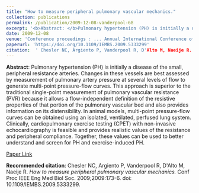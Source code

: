 ```yaml
--- 
title: "How to measure peripheral pulmonary vascular mechanics." 
collection: publications 
permalink: /publication/2009-12-08-vanderpool-68 
excerpt: '<b>Abstract: </b>Pulmonary hypertension (PH) is initially a disease of the small, peripheral resistance arteries. Changes in these vessels are best assessed by measurement of pulmonary artery pressure at several levels of flow to generate multi-point pressure-flow curves. This approach is superior to the traditional single [...]' 
date: 2009-12-08 
venue: 'Conference proceedings : ... Annual International Conference of the IEEE Engineering in Medicine and Biology Society. IEEE Engineering in Medicine and Biology Society. Annual Conference' 
paperurl: 'https://doi.org/10.1109/IEMBS.2009.5333299' 
citation:  ' Chesler NC, Argiento P, Vanderpool R, D'Alto M, Naeije R. <i>How to measure peripheral pulmonary vascular mechanics.</i> Conf Proc IEEE Eng Med Biol Soc. 2009;2009:173-6. doi: 10.1109/IEMBS.2009.5333299.' 
--- 
```

<b>Abstract</b>:  Pulmonary hypertension (PH) is initially a disease of the small, peripheral resistance arteries. Changes in these vessels are best assessed by measurement of pulmonary artery pressure at several levels of flow to generate multi-point pressure-flow curves. This approach is superior to the traditional single-point measurement of pulmonary vascular resistance (PVR) because it allows a flow-independent definition of the resistive properties of that portion of the pulmonary vascular bed and also provides information on its distensibility. In animal models, multi-point pressure-flow curves can be obtained using an isolated, ventilated, perfused lung system. Clinically, cardiopulmonary exercise testing (CPET) with non-invasive echocardiography is feasible and provides realistic values of the resistance and peripheral compliance. Together, these values can be used to better understand and screen for PH and exercise-induced PH.  
 
[Paper Link](https://doi.org/10.1109/IEMBS.2009.5333299) 
 
<b>Recommended citation</b>:  Chesler NC, Argiento P, Vanderpool R, D'Alto M, Naeije R. <i>How to measure peripheral pulmonary vascular mechanics.</i> Conf Proc IEEE Eng Med Biol Soc. 2009;2009:173-6. doi: 10.1109/IEMBS.2009.5333299. 
